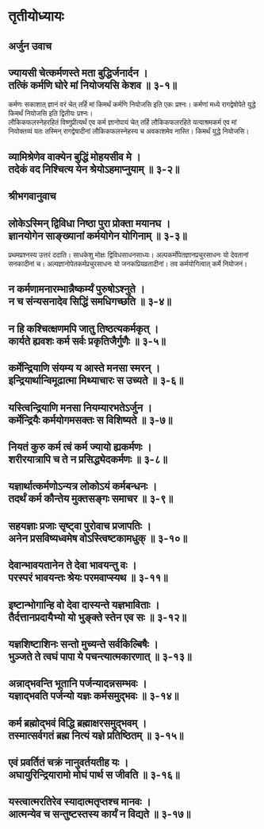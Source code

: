 # तृतीयोध्यायः
## अर्जुन उवाच
## ज्यायसी चेत्कर्मणस्ते मता बुद्धिर्जनार्दन । <br> तत्किं कर्मणि घोरे मां नियोजयसि केशव ॥ ३-१॥
कर्मणः सकाशात् ज्ञानं वरं चेत् तर्हि मां किमर्थं कर्मणि नियोजसि इति एकः प्रश्नः। 
कर्मणां मध्ये रागद्वेषोपेते युद्धे किमर्थं नियोजसि इति द्वितीयः प्रश्नः।  
लौकिकफलस्नेहरहितं विष्णुप्रीत्यर्थं एव कर्म ज्ञानोपायं चेत् तर्हि लौकिकफलरहिते यत्याश्रमकर्म एव मां नियोक्तव्यं यतः तस्मिन् रागद्वेषादीनां लौकिकफलस्नेहस्य च अवकाशमेव नास्ति। किमर्थं युद्धे नियोजसि। 
## व्यामिश्रेणेव वाक्येन बुद्धिं मोहयसीव मे । <br> तदेकं वद निश्चित्य येन श्रेयोऽहमाप्नुयाम् ॥ ३-२॥
## श्रीभगवानुवाच
## लोकेऽस्मिन् द्विविधा निष्ठा पुरा प्रोक्ता मयानघ । <br> ज्ञानयोगेन साङ्ख्यानां कर्मयोगेन योगिनाम् ॥ ३-३॥
प्रथमप्रश्नस्य उत्तरं ददाति। साधकेशु मोक्षः द्विविधसाधनसाध्यः। अल्पकर्मोपेतज्ञानप्रचुरसाधनः यो देवतानां सनकादीनां च। अल्पज्ञानोपेतकर्मप्रचुरसाधनः यो जनकप्रियव्रतादीनां। तव कर्मयोगित्वात् कर्मे नियोजनं। 
## न कर्मणामनारम्भान्नैष्कर्म्यं पुरुषोऽश्नुते । <br> न च संन्यसनादेव सिद्धिं समधिगच्छति ॥ ३-४॥

## न हि कश्चित्क्षणमपि जातु तिष्ठत्यकर्मकृत् । <br> कार्यते ह्यवशः कर्म सर्वः प्रकृतिजैर्गुणैः ॥ ३-५॥
## कर्मेन्द्रियाणि संयम्य य आस्ते मनसा स्मरन् । <br> इन्द्रियार्थान्विमूढात्मा मिथ्याचारः स उच्यते ॥ ३-६॥
## यस्त्विन्द्रियाणि मनसा नियम्यारभतेऽर्जुन । <br> कर्मेन्द्रियैः कर्मयोगमसक्तः स विशिष्यते ॥ ३-७॥
## नियतं कुरु कर्म त्वं कर्म ज्यायो ह्यकर्मणः । <br> शरीरयात्रापि च ते न प्रसिद्ध्येदकर्मणः ॥ ३-८॥
## यज्ञार्थात्कर्मणोऽन्यत्र लोकोऽयं कर्मबन्धनः । <br> तदर्थं कर्म कौन्तेय मुक्तसङ्गः समाचर ॥ ३-९॥
## सहयज्ञाः प्रजाः सृष्ट्वा पुरोवाच प्रजापतिः । <br> अनेन प्रसविष्यध्वमेष वोऽस्त्विष्टकामधुक् ॥ ३-१०॥
## देवान्भावयतानेन ते देवा भावयन्तु वः । <br> परस्परं भावयन्तः श्रेयः परमवाप्स्यथ ॥ ३-११॥
## इष्टान्भोगान्हि वो देवा दास्यन्ते यज्ञभाविताः । <br> तैर्दत्तानप्रदायैभ्यो यो भुङ्क्ते स्तेन एव सः ॥ ३-१२॥
## यज्ञशिष्टाशिनः सन्तो मुच्यन्ते सर्वकिल्बिषैः । <br> भुञ्जते ते त्वघं पापा ये पचन्त्यात्मकारणात् ॥ ३-१३॥
## अन्नाद्भवन्ति भूतानि पर्जन्यादन्नसम्भवः । <br> यज्ञाद्भवति पर्जन्यो यज्ञः कर्मसमुद्भवः ॥ ३-१४॥
## कर्म ब्रह्मोद्भवं विद्धि ब्रह्माक्षरसमुद्भवम् । <br> तस्मात्सर्वगतं ब्रह्म नित्यं यज्ञे प्रतिष्ठितम् ॥ ३-१५॥
## एवं प्रवर्तितं चक्रं नानुवर्तयतीह यः । <br> अघायुरिन्द्रियारामो मोघं पार्थ स जीवति ॥ ३-१६॥
## यस्त्वात्मरतिरेव स्यादात्मतृप्तश्च मानवः । <br> आत्मन्येव च सन्तुष्टस्तस्य कार्यं न विद्यते ॥ ३-१७॥
